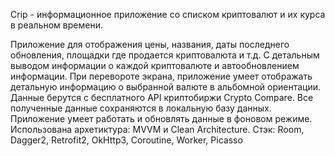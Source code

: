 Crip - информационное приложение со списком криптовалют и их курса в реальном времени.

Приложение для отображения цены, названия, даты последнего обновления, площадки где продается криптовалюта и т.д. 
С детальным выводом информации о каждой криптовалюте и автообновлением информации. 
При перевороте экрана, приложение умеет отображать детальную информацию о выбранной валюте в альбомной ориентации. 
Данные берутся с бесплатного API криптобиржи Сrypto Сompare. 
Все полученные данные сохраняются в локальную базу данных.
Приложение умеет работать и обновлять данные в фоновом режиме.
Использована архетиктура: MVVM и Clean Architecture.
Стэк: Room, Dagger2, Retrofit2, OkHttp3, Coroutine, Worker, Picasso

